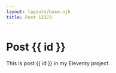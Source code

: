 ```yaml
---
layout: layouts/base.njk
title: Post 12373
---
```


# Post {{ id }}

This is post {{ id }} in my Eleventy project.
